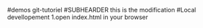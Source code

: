 #demos
git-tutoriel
#SUBHEARDER
this is the modification
#Local devellopement 
1.open index.html in your browser
